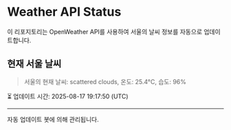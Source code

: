 
# Weather API Status

이 리포지토리는 OpenWeather API를 사용하여 서울의 날씨 정보를 자동으로 업데이트합니다.

## 현재 서울 날씨
> 서울의 현재 날씨: scattered clouds, 온도: 25.4°C, 습도: 96%

⏳ 업데이트 시간: 2025-08-17 19:17:50 (UTC)

---
자동 업데이트 봇에 의해 관리됩니다.
